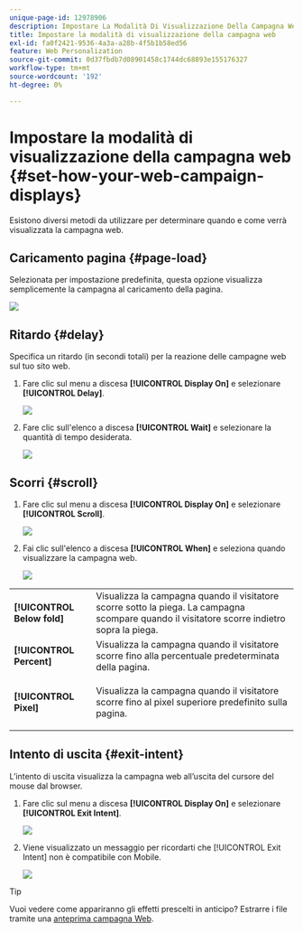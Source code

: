 ```yaml
---
unique-page-id: 12978906
description: Impostare La Modalità Di Visualizzazione Della Campagna Web - Documentazione Di Marketo - Documentazione Del Prodotto
title: Impostare la modalità di visualizzazione della campagna web
exl-id: fa0f2421-9536-4a3a-a28b-4f5b1b58ed56
feature: Web Personalization
source-git-commit: 0d37fbdb7d08901458c1744dc68893e155176327
workflow-type: tm+mt
source-wordcount: '192'
ht-degree: 0%

---
```


# Impostare la modalità di visualizzazione della campagna web {#set-how-your-web-campaign-displays}

Esistono diversi metodi da utilizzare per determinare quando e come verrà visualizzata la campagna web.

## Caricamento pagina {#page-load}

Selezionata per impostazione predefinita, questa opzione visualizza semplicemente la campagna al caricamento della pagina.

![](assets/pl1.png)

## Ritardo {#delay}

Specifica un ritardo (in secondi totali) per la reazione delle campagne web sul tuo sito web.

1. Fare clic sul menu a discesa **[!UICONTROL Display On]** e selezionare **[!UICONTROL Delay]**.

   ![](assets/d1.png)

1. Fare clic sull&#39;elenco a discesa **[!UICONTROL Wait]** e selezionare la quantità di tempo desiderata.

   ![](assets/d2.png)

## Scorri {#scroll}

1. Fare clic sul menu a discesa **[!UICONTROL Display On]** e selezionare **[!UICONTROL Scroll]**.

   ![](assets/s1.png)

1. Fai clic sull&#39;elenco a discesa **[!UICONTROL When]** e seleziona quando visualizzare la campagna web.

   ![](assets/s2.png)

<table> 
 <tbody> 
  <tr> 
   <td><strong>[!UICONTROL Below fold]</strong></td> 
   <td>Visualizza la campagna quando il visitatore scorre sotto la piega. La campagna scompare quando il visitatore scorre indietro sopra la piega.</td> 
  </tr> 
  <tr> 
   <td><strong>[!UICONTROL Percent]</strong></td> 
   <td>Visualizza la campagna quando il visitatore scorre fino alla percentuale predeterminata della pagina.</td> 
  </tr> 
  <tr> 
   <td><strong>[!UICONTROL Pixel]</strong></td> 
   <td><p>Visualizza la campagna quando il visitatore scorre fino al pixel superiore predefinito sulla pagina.</p></td> 
  </tr> 
 </tbody> 
</table>

## Intento di uscita {#exit-intent}

L’intento di uscita visualizza la campagna web all’uscita del cursore del mouse dal browser.

1. Fare clic sul menu a discesa **[!UICONTROL Display On]** e selezionare **[!UICONTROL Exit Intent]**.

   ![](assets/ei1.png)

1. Viene visualizzato un messaggio per ricordarti che [!UICONTROL Exit Intent] non è compatibile con Mobile.

   ![](assets/ei2.png)

>[!TIP]
>
>Vuoi vedere come appariranno gli effetti prescelti in anticipo? Estrarre i file tramite una [anteprima campagna Web](/help/marketo/product-docs/web-personalization/working-with-web-campaigns/preview-and-test-a-web-campaign.md).
